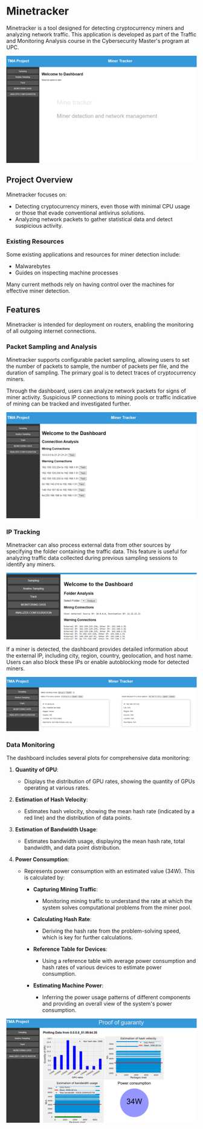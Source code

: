 # Minetracker

Minetracker is a tool designed for detecting cryptocurrency miners and analyzing network traffic. This application is developed as part of the Traffic and Monitoring Analysis course in the Cybersecurity Master's program at UPC.

![Dashboard](captures/dashboard.PNG)

## Project Overview

Minetracker focuses on:

- Detecting cryptocurrency miners, even those with minimal CPU usage or those that evade conventional antivirus solutions.
- Analyzing network packets to gather statistical data and detect suspicious activity.

### Existing Resources

Some existing applications and resources for miner detection include:

- Malwarebytes
- Guides on inspecting machine processes

Many current methods rely on having control over the machines for effective miner detection.

## Features

Minetracker is intended for deployment on routers, enabling the monitoring of all outgoing internet connections.

### Packet Sampling and Analysis

Minetracker supports configurable packet sampling, allowing users to set the number of packets to sample, the number of packets per file, and the duration of sampling. The primary goal is to detect traces of cryptocurrency miners.

Through the dashboard, users can analyze network packets for signs of miner activity. Suspicious IP connections to mining pools or traffic indicative of mining can be tracked and investigated further.

![IP Tracking](captures/analyze.PNG)

### IP Tracking

Minetracker can also process external data from other sources by specifying the folder containing the traffic data. This feature is useful for analyzing traffic data collected during previous sampling sessions to identify any miners.

![Traffic analysis](captures/traffic_analysis.PNG)

If a miner is detected, the dashboard provides detailed information about the external IP, including city, region, country, geolocation, and host name. Users can also block these IPs or enable autoblocking mode for detected miners.

![IP info](captures/ip_info.PNG)

### Data Monitoring

The dashboard includes several plots for comprehensive data monitoring:

1. **Quantity of GPU**:
   - Displays the distribution of GPU rates, showing the quantity of GPUs operating at various rates.

2. **Estimation of Hash Velocity**:
   - Estimates hash velocity, showing the mean hash rate (indicated by a red line) and the distribution of data points.

3. **Estimation of Bandwidth Usage**:
   - Estimates bandwidth usage, displaying the mean hash rate, total bandwidth, and data point distribution.

4. **Power Consumption**:
   - Represents power consumption with an estimated value (34W). This is calculated by:

     - **Capturing Mining Traffic**:
       - Monitoring mining traffic to understand the rate at which the system solves computational problems from the miner pool.

     - **Calculating Hash Rate**:
       - Deriving the hash rate from the problem-solving speed, which is key for further calculations.

     - **Reference Table for Devices**:
       - Using a reference table with average power consumption and hash rates of various devices to estimate power consumption.

     - **Estimating Machine Power**:
       - Inferring the power usage patterns of different components and providing an overall view of the system's power consumption.

![Data Monitoring Dashboard](captures/plots.PNG)

